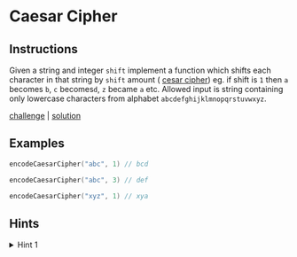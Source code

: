 # Caesar Cipher

## Instructions

Given a string and integer `shift` implement a function which shifts each character in that string by `shift` amount (
[cesar cipher](https://cryptii.com/pipes/caesar-cipher)) eg. if shift is `1` then `a` becomes `b`, `c` becomes`d`, `z`
became `a` etc. Allowed input is string containing only lowercase characters from alphabet `abcdefghijklmnopqrstuvwxyz`.

[challenge](challenge.kt) | [solution](solution.kt)

## Examples

```kotlin
encodeCaesarCipher("abc", 1) // bcd

encodeCaesarCipher("abc", 3) // def

encodeCaesarCipher("xyz", 1) // xya
```

## Hints

<details>
<summary>Hint 1</summary>
Use <a href="http://sticksandstones.kstrom.com/appen.html">ASCI character table</a>
</details>